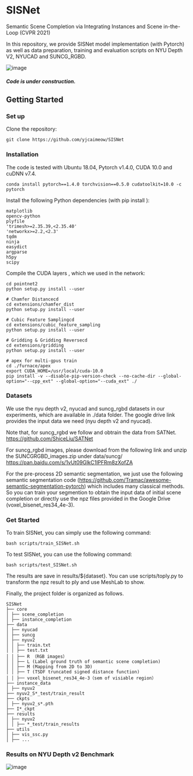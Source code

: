 # SISNet
Semantic Scene Completion via Integrating Instances and Scene in-the-Loop (CVPR 2021)

In this repository, we provide SISNet model implementation (with Pytorch) as well as data preparation, training and evaluation scripts on NYU Depth V2, NYUCAD and SUNCG_RGBD.

![image](https://github.com/yjcaimeow/SISNet/blob/main/figs/nyu_vis.png)

##### Code is under construction.

## Getting Started
### Set up
Clone the repository:

    git clone https://github.com/yjcaimeow/SISNet
### Installation
The code is tested with Ubuntu 18.04, Pytorch v1.4.0, CUDA 10.0 and cuDNN v7.4.

    conda install pytorch==1.4.0 torchvision==0.5.0 cudatoolkit=10.0 -c pytorch
Install the following Python dependencies (with pip install ):

    matplotlib
    opencv-python
    plyfile
    'trimesh>=2.35.39,<2.35.40'
    'networkx>=2.2,<2.3'
    tqdm
    ninja
    easydict
    argparse
    h5py
    scipy
Compile the CUDA layers , which we used in the network:

    cd pointnet2
    python setup.py install --user

    # Chamfer Distancecd
    cd extensions/chamfer_dist
    python setup.py install --user

    # Cubic Feature Samplingcd
    cd extensions/cubic_feature_sampling
    python setup.py install --user

    # Gridding & Gridding Reversecd
    cd extensions/gridding
    python setup.py install --user

    # apex for multi-gpus train
    cd ./furnace/apex
    export CUDA_HOME=/usr/local/cuda-10.0
    pip install -v --disable-pip-version-check --no-cache-dir --global-option="--cpp_ext" --global-option="--cuda_ext" ./

### Datasets
We use the nyu depth v2, nyucad and suncg_rgbd datasets in our experiments, which are available in ./data folder. The google drive link provides the input data we need (nyu depth v2 and nyucad).

Note that, for suncg_rgbd we follow and obtrain the data from SATNet. https://github.com/ShiceLiu/SATNet

For suncg_rgbd images, please download from the following link and unzip the SUNCGRGBD_images.zip under data/suncg/ https://pan.baidu.com/s/1vUt09GlkC1lPFRm8zXofZA

For the pre-process 2D semantic segmentation, we just use the following semantic
segmentation code (https://github.com/Tramac/awesome-semantic-segmentation-pytorch) which includes many classical methods. So you can train your segmention to obtain the input data of initial scene completion or directly use the npz files provided in the Google Drive (voxel_bisenet_res34_4e-3).

### Get Started
To train SISNet, you can simply use the following command:

    bash scripts/train_SISNet.sh

To test SISNet, you can use the following command:

    bash scripts/test_SISNet.sh

The results are save in results/${dataset}. You can use scripts/toply.py to transform the
npz result to ply and use MeshLab to show.

Finally, the project folder is organized as follows.

    SISNet
    ├── core
    │ ├── scene_completion
    │ ├── instance_completion
    ├── data
    │ ├── nyucad
    │ ├── suncg
    │ ├── nyuv2
    │ │ ├── train.txt
    │ │ ├── test.txt
    │ │ ├── R （RGB images）
    │ │ ├── L (Label ground truth of semantic scene completion)
    │ │ ├── M (Mapping from 2D to 3D)
    │ │ ├── T (TSDF truncated signed distance function)
    │ │ ├── voxel_bisenet_res34_4e-3（sem of visiable region）
    ├── instance_data
    │ ├── nyuv2
    ├── nyuv2_S*_test/train_result
    ├── ckpts
    │ ├── nyuv2_s*.pth
    ├── I*_ckpt
    ├── results
    │ ├── nyuv2
    │ │ ├── *_test/train_results
    ├── utils
    │ ├── vis_ssc.py
    │ ├── ...

### Results on NYU Depth v2 Benchmark
![image](https://github.com/yjcaimeow/SISNet/blob/main/figs/nyu_res.png)
